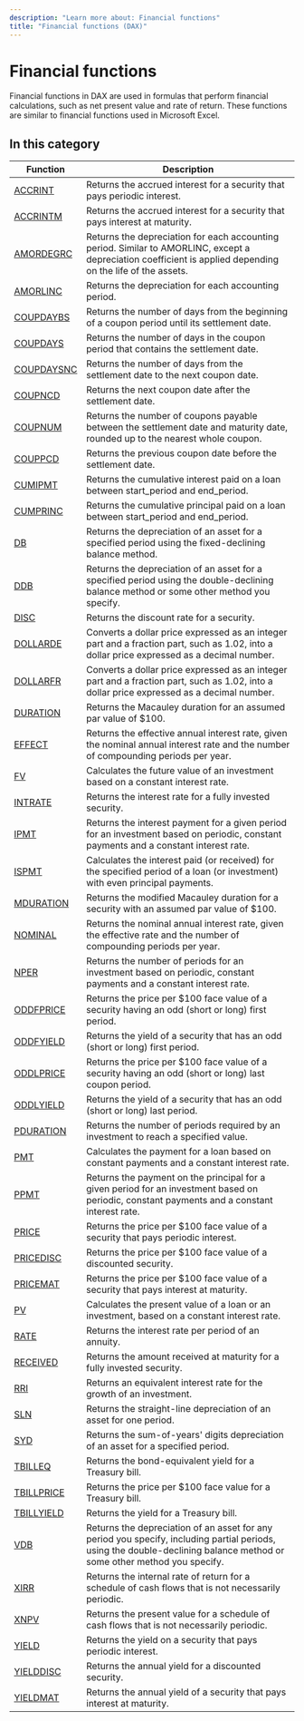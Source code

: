```yaml
---
description: "Learn more about: Financial functions"
title: "Financial functions (DAX)"
---
```

# Financial functions

Financial functions in DAX are used in formulas that perform financial calculations, such as net present value and rate of return. These functions are similar to financial functions used in Microsoft Excel.

## In this category

|Function  |Description  |
|---------|---------|
|[ACCRINT](accrint-function-dax.md)     |  Returns the accrued interest for a security that pays periodic interest.      |
|[ACCRINTM](accrintm-function-dax.md)     |   Returns the accrued interest for a security that pays interest at maturity.     |
|[AMORDEGRC](amordegrc-function-dax.md)     |   Returns the depreciation for each accounting period. Similar to AMORLINC, except a depreciation coefficient is applied depending on the life of the assets.    |
|[AMORLINC](amorlinc-function-dax.md)     |   Returns the depreciation for each accounting period.      |
|[COUPDAYBS](coupdaybs-function-dax.md)     |    Returns the number of days from the beginning of a coupon period until its settlement date.    |
|[COUPDAYS](coupdays-function-dax.md)     |    Returns the number of days in the coupon period that contains the settlement date.    |
|[COUPDAYSNC](coupdaysnc-function-dax.md)     |    Returns the number of days from the settlement date to the next coupon date.   |
|[COUPNCD](coupncd-function-dax.md)     |   Returns the next coupon date after the settlement date.     |
|[COUPNUM](coupnum-function-dax.md)     |   Returns the number of coupons payable between the settlement date and maturity date, rounded up to the nearest whole coupon.     |
|[COUPPCD](couppcd-function-dax.md)     |   Returns the previous coupon date before the settlement date.     |
|[CUMIPMT](cumipmt-function-dax.md)     |   Returns the cumulative interest paid on a loan between start_period and end_period.     |
|[CUMPRINC](cumprinc-function-dax.md)     |    Returns the cumulative principal paid on a loan between start_period and end_period.    |
|[DB](db-function-dax.md)     |   Returns the depreciation of an asset for a specified period using the fixed-declining balance method.     |
|[DDB](ddb-function-dax.md)     |    Returns the depreciation of an asset for a specified period using the double-declining balance method or some other method you specify.    |
|[DISC](disc-function-dax.md)     |    Returns the discount rate for a security.        |
|[DOLLARDE](dollarde-function-dax.md)     |    Converts a dollar price expressed as an integer part and a fraction part, such as 1.02, into a dollar price expressed as a decimal number.      |
|[DOLLARFR](dollarfr-function-dax.md)     |    Converts a dollar price expressed as an integer part and a fraction part, such as 1.02, into a dollar price expressed as a decimal number.     |
|[DURATION](duration-function-dax.md)     |    Returns the Macauley duration for an assumed par value of $100.    |
|[EFFECT](effect-function-dax.md)     |   Returns the effective annual interest rate, given the nominal annual interest rate and the number of compounding periods per year.     |
|[FV](fv-function-dax.md)     |   Calculates the future value of an investment based on a constant interest rate.     |
|[INTRATE](intrate-function-dax.md)     |   Returns the interest rate for a fully invested security.     |
|[IPMT](ipmt-function-dax.md)     |    Returns the interest payment for a given period for an investment based on periodic, constant payments and a constant interest rate.    |
|[ISPMT](ispmt-function-dax.md)     |    Calculates the interest paid (or received) for the specified period of a loan (or investment) with even principal payments.    |
|[MDURATION](mduration-function-dax.md)     |    Returns the modified Macauley duration for a security with an assumed par value of $100.    |
|[NOMINAL](nominal-function-dax.md)     |   Returns the nominal annual interest rate, given the effective rate and the number of compounding periods per year.     |
|[NPER](nper-function-dax.md)     |    Returns the number of periods for an investment based on periodic, constant payments and a constant interest rate.    |
|[ODDFPRICE](oddfprice-function-dax.md)     |    Returns the price per \$100 face value of a security having an odd (short or long) first period.    |
|[ODDFYIELD](oddfyield-function-dax.md)     |    Returns the yield of a security that has an odd (short or long) first period.     |
|[ODDLPRICE](oddlprice-function-dax.md)     |    Returns the price per $100 face value of a security having an odd (short or long) last coupon period.    |
|[ODDLYIELD](oddlyield-function-dax.md)     |    Returns the yield of a security that has an odd (short or long) last period.    |
|[PDURATION](pduration-function-dax.md)     |    Returns the number of periods required by an investment to reach a specified value.    |
|[PMT](pmt-function-dax.md)     |   Calculates the payment for a loan based on constant payments and a constant interest rate.     |
|[PPMT](ppmt-function-dax.md)     |    Returns the payment on the principal for a given period for an investment based on periodic, constant payments and a constant interest rate.   |
|[PRICE](price-function-dax.md)     |     Returns the price per \$100 face value of a security that pays periodic interest.   |
|[PRICEDISC](pricedisc-function-dax.md)     |   Returns the price per \$100 face value of a discounted security.     |
|[PRICEMAT](pricemat-function-dax.md)     |    Returns the price per $100 face value of a security that pays interest at maturity.    |
|[PV](pv-function-dax.md)     |   Calculates the present value of a loan or an investment, based on a constant interest rate.      |
|[RATE](rate-function-dax.md)     |  Returns the interest rate per period of an annuity.       |
|[RECEIVED](received-function-dax.md)     |    Returns the amount received at maturity for a fully invested security.    |
|[RRI](rri-function-dax.md)     |    Returns an equivalent interest rate for the growth of an investment.    |
|[SLN](sln-function-dax.md)     |    Returns the straight-line depreciation of an asset for one period.   |
|[SYD](syd-function-dax.md)     |    Returns the sum-of-years' digits depreciation of an asset for a specified period.    |
|[TBILLEQ](tbilleq-function-dax.md)     |    Returns the bond-equivalent yield for a Treasury bill.    |
|[TBILLPRICE](tbillprice-function-dax.md)     |    Returns the price per $100 face value for a Treasury bill.    |
|[TBILLYIELD](tbillyield-function-dax.md)     |    Returns the yield for a Treasury bill.    |
|[VDB](vdb-function-dax.md)     |    Returns the depreciation of an asset for any period you specify, including partial periods, using the double-declining balance method or some other method you specify.    |
|[XIRR](xirr-function-dax.md)     |  Returns the internal rate of return for a schedule of cash flows that is not necessarily periodic.       |
|[XNPV](xnpv-function-dax.md)      |  Returns the present value for a schedule of cash flows that is not necessarily periodic.       |
|[YIELD](yield-function-dax.md)     |   Returns the yield on a security that pays periodic interest.    |
|[YIELDDISC](yielddisc-function-dax.md)     |   Returns the annual yield for a discounted security.    |
|[YIELDMAT](yieldmat-function-dax.md)     |     Returns the annual yield of a security that pays interest at maturity.   |
